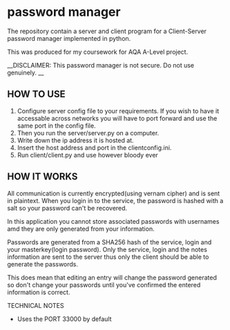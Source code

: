 # password manager
The repository contain a server and client program for a Client-Server password manager implemented in python. 

This was produced for my coursework for AQA A-Level project.

__DISCLAIMER:  This password manager is not secure. Do not use genuinely. __

## HOW TO USE

1. Configure server config file to your requirements. If you wish to have it accessable across networks 
you will have to port forward and use the same port in the config file.
1. Then you run the server/server.py on a computer.
2. Write down the ip address it is hosted at.
3. Insert the host address and port in the clientconfig.ini.
4. Run client/client.py and use however bloody ever

## HOW IT WORKS
All communication is currently encrypted(using vernam cipher) and is sent in plaintext.
When you login in to the service, the password is hashed with a salt so your password can't be recovered. 

In this application you cannot store associated passwords with usernames amd they are only generated from your information.

Passwords are generated from a SHA256 hash of the service, login and your masterkey(login password).
Only the service, login and the notes information are sent to the server thus only the client should be able to generate the passwords.

This does mean that editing an entry will change the password generated so don't change your passwords until you've confirmed the entered information is correct.


TECHNICAL NOTES
- Uses the PORT 33000 by default
